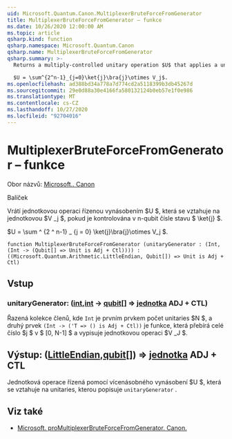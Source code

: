```yaml
---
uid: Microsoft.Quantum.Canon.MultiplexerBruteForceFromGenerator
title: MultiplexerBruteForceFromGenerator – funkce
ms.date: 10/26/2020 12:00:00 AM
ms.topic: article
qsharp.kind: function
qsharp.namespace: Microsoft.Quantum.Canon
qsharp.name: MultiplexerBruteForceFromGenerator
qsharp.summary: >-
  Returns a multiply-controlled unitary operation $U$ that applies a unitary $V_j$ when controlled by n-qubit number state $\ket{j}$.

  $U = \sum^{2^n-1}_{j=0}\ket{j}\bra{j}\otimes V_j$.
ms.openlocfilehash: ad388bd34a778a7d774cd2a5118399b3db45267d
ms.sourcegitcommit: 29e0d88a30e4166fa580132124b0eb57e1f0e986
ms.translationtype: MT
ms.contentlocale: cs-CZ
ms.lasthandoff: 10/27/2020
ms.locfileid: "92704016"
---
```

# <a name="multiplexerbruteforcefromgenerator-function"></a>MultiplexerBruteForceFromGenerator – funkce

Obor názvů: [Microsoft.. Canon](xref:Microsoft.Quantum.Canon)

Balíček [](https://nuget.org/packages/)


Vrátí jednotkovou operaci řízenou vynásobením $U $, která se vztahuje na jednotkovou $V _j $, pokud je kontrolována v n-qubit čísle stavu $ \ket{j} $.

$U = \sum ^ {2 ^ n-1} _ {j = 0} \ket{j}\bra{j}\otimes V_j $.

```qsharp
function MultiplexerBruteForceFromGenerator (unitaryGenerator : (Int, (Int -> (Qubit[] => Unit is Adj + Ctl)))) : ((Microsoft.Quantum.Arithmetic.LittleEndian, Qubit[]) => Unit is Adj + Ctl)
```


## <a name="input"></a>Vstup

### <a name="unitarygenerator--intint---qubit--unit-adj--ctl"></a>unitaryGenerator: ([int](xref:microsoft.quantum.lang-ref.int),[int](xref:microsoft.quantum.lang-ref.int) -> [qubit](xref:microsoft.quantum.lang-ref.qubit)[] => [jednotka](xref:microsoft.quantum.lang-ref.unit) ADJ + CTL)

Řazená kolekce členů, kde `Int` je prvním prvkem počet unitaries $N $, a druhý prvek `(Int -> ('T => () is Adj + Ctl))` je funkce, která přebírá celé číslo $j $ v $ [0, N-1] $ a vypisuje jednotkovou operaci $V _J $.



## <a name="output--littleendianqubit--unit-adj--ctl"></a>Výstup: ([LittleEndian](xref:Microsoft.Quantum.Arithmetic.LittleEndian),[qubit](xref:microsoft.quantum.lang-ref.qubit)[]) => [jednotka](xref:microsoft.quantum.lang-ref.unit) ADJ + CTL

Jednotková operace řízená pomocí vícenásobného vynásobení $U $, která se vztahuje na unitaries, kterou popisuje `unitaryGenerator` .

## <a name="see-also"></a>Viz také

- [Microsoft. proMultiplexerBruteForceFromGenerator. Canon.](xref:Microsoft.Quantum.Canon.MultiplexerBruteForceFromGenerator)